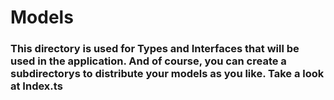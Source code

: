 # Models 

### This directory is used for Types and Interfaces that will be used in the application. And of course, you can create a subdirectorys to distribute your models as you like. Take a look at Index.ts